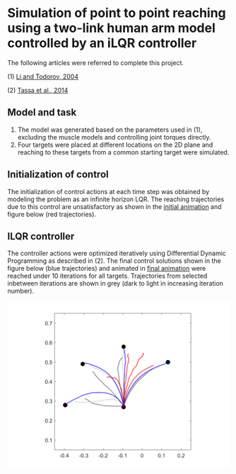 # Simulation of point to point reaching using a two-link human arm model controlled by an iLQR controller


The following articles were referred to complete this project.

(1) [Li and Todorov, 2004](https://homes.cs.washington.edu/~todorov/papers/LiICINCO04.pdf)

(2) [Tassa et al., 2014](https://homes.cs.washington.edu/~todorov/papers/TassaICRA14.pdf)

## Model and task
1. The model was generated based on the parameters used in (1), excluding the muscle models and controlling joint torques directly.
2. Four targets were placed at different locations on the 2D plane and reaching to these targets from a common starting target were simulated.

## Initialization of control
The initialization of control actions at each time step was obtained by modeling the problem as an infinite horizon LQR. The reaching trajectories due to this control are unsatisfactory as shown in the [initial animation](https://github.com/Rakshith6/ILQR_TwoLinkArm_Reaching/blob/master/AnimateLinksInitial.mp4.avi) and figure below (red trajectories). 

## ILQR controller 
The controller actions were optimized iteratively using Differential Dynamic Programming as described in (2). The final control solutions shown in the figure below (blue trajectories) and animated in [final animation](https://github.com/Rakshith6/ILQR_TwoLinkArm_Reaching/blob/master/AnimateLinksFinal.mp4.avi) were reached under 10 iterations for all targets. Trajectories from selected inbetween iterations are shown in grey (dark to light in increasing iteration number).

![](https://github.com/Rakshith6/ILQR_TwoLinkArm_Reaching/blob/master/Trajectory_AllTargets.png)

